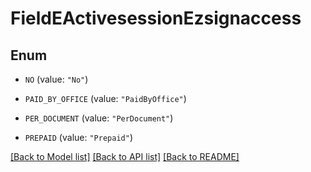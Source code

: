 # FieldEActivesessionEzsignaccess

## Enum


* `NO` (value: `"No"`)

* `PAID_BY_OFFICE` (value: `"PaidByOffice"`)

* `PER_DOCUMENT` (value: `"PerDocument"`)

* `PREPAID` (value: `"Prepaid"`)


[[Back to Model list]](../README.md#documentation-for-models) [[Back to API list]](../README.md#documentation-for-api-endpoints) [[Back to README]](../README.md)


